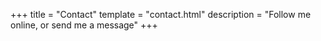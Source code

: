 +++
title = "Contact"
template = "contact.html"
description = "Follow me online, or send me a message"
+++
